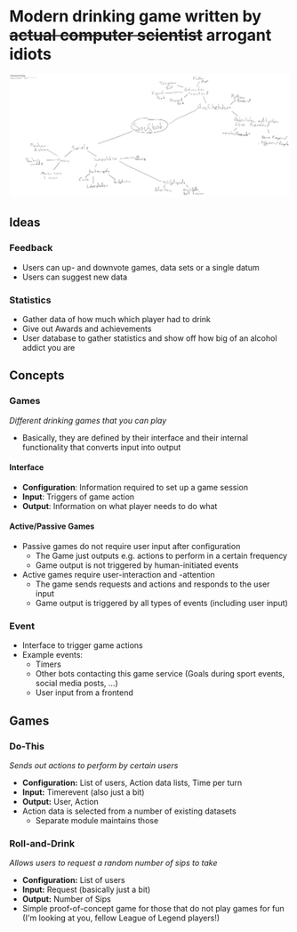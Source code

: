 # Modern drinking game written by ~~actual computer scientist~~ arrogant idiots

![Mindmap](doc/img/mindmap.png "Quick brainstorming")

## Ideas
 
### Feedback
* Users can up- and downvote games, data sets or a single datum
* Users can suggest new data

### Statistics
* Gather data of how much which player had to drink
* Give out Awards and achievements
* User database to gather statistics and show off how big of an alcohol addict you are

## Concepts

### Games
_Different drinking games that you can play_
* Basically, they are defined by their interface and their internal functionality that converts input into output

#### Interface
* __Configuration__: Information required to set up a game session
* __Input__: Triggers of game action
* __Output__: Information on what player needs to do what

#### Active/Passive Games
* Passive games do not require user input after configuration
    * The Game just outputs e.g. actions to perform in a certain frequency
    * Game output is not triggered by human-initiated events
* Active games require user-interaction and -attention
    * The game sends requests and actions and responds to the user input
    * Game output is triggered by all types of events (including user input)

### Event
* Interface to trigger game actions
* Example events:
    * Timers
    * Other bots contacting this game service (Goals during sport events, social media posts, ...)
    * User input from a frontend
   
## Games

### Do-This
_Sends out actions to perform by certain users_
* __Configuration:__ List of users, Action data lists, Time per turn
* __Input:__ Timerevent (also just a bit)
* __Output:__ User, Action
* Action data is selected from a number of existing datasets
    * Separate module maintains those
    
### Roll-and-Drink
_Allows users to request a random number of sips to take_
* __Configuration:__ List of users
* __Input:__ Request (basically just a bit)
* __Output:__ Number of Sips
* Simple proof-of-concept game for those that do not play games for fun (I'm looking at you, fellow League of Legend players!)